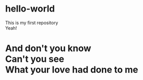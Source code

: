 # hello-world
This is my first repository
<br> Yeah!
<br>
<h1> And don't you know 
<br> Can't you see
<br> What your love had done to me </h1>
